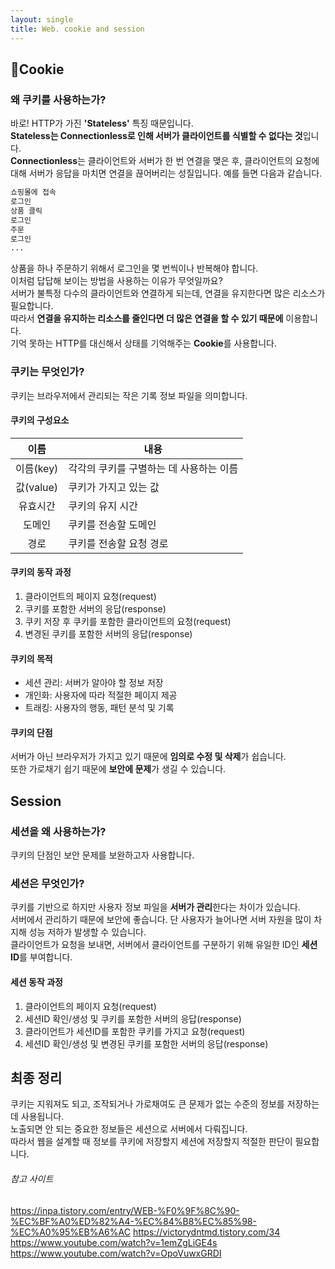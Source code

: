 ```yaml
---
layout: single
title: Web. cookie and session
---
```

## 🍪Cookie
### 왜 쿠키를 사용하는가?
바로! HTTP가 가진 **'Stateless'** 특징 때문입니다.    
**Stateless는 Connectionless로 인해 서버가 클라이언트를 식별할 수 없다는 것**입니다.  
**Connectionless**는 클라이언트와 서버가 한 번 연결을 맺은 후, 클라이언트의 요청에 대해 서버가 응답을 마치면 연결을 끊어버리는 성질입니다.
예를 들면 다음과 같습니다.
```md
쇼핑몰에 접속
로그인
상품 클릭
로그인
주문
로그인
...
```
상품을 하나 주문하기 위해서 로그인을 몇 번씩이나 반복해야 합니다.  
이처럼 답답해 보이는 방법을 사용하는 이유가 무엇일까요?  
서버가 불특정 다수의 클라이언트와 연결하게 되는데, 연결을 유지한다면 많은 리소스가 필요합니다.   
따라서 **연결을 유지하는 리소스를 줄인다면 더 많은 연결을 할 수 있기 때문에** 이용합니다.  
기억 못하는 HTTP를 대신해서 상태를 기억해주는 **Cookie**를 사용합니다.  
### 쿠키는 무엇인가?
쿠키는 브라우저에서 관리되는 작은 기록 정보 파일을 의미합니다.  
#### 쿠키의 구성요소
|이름|내용|
|:---:|---|
|이름(key)|각각의 쿠키를 구별하는 데 사용하는 이름|
|값(value)|쿠키가 가지고 있는 값|
|유효시간|쿠키의 유지 시간|
|도메인|쿠키를 전송할 도메인|
|경로|쿠키를 전송할 요청 경로|
#### 쿠키의 동작 과정
1. 클라이언트의 페이지 요청(request)
2. 쿠키를 포함한 서버의 응답(response)
3. 쿠키 저장 후 쿠키를 포함한 클라이언트의 요청(request)
4. 변경된 쿠키를 포함한 서버의 응답(response)
#### 쿠키의 목적
- 세션 관리: 서버가 알아야 할 정보 저장
- 개인화: 사용자에 따라 적절한 페이지 제공
- 트래킹: 사용자의 행동, 패턴 분석 및 기록
#### 쿠키의 단점
서버가 아닌 브라우저가 가지고 있기 때문에 **임의로 수정 및 삭제**가 쉽습니다.  
또한 가로채기 쉽기 때문에 **보안에 문제**가 생길 수 있습니다.
## Session
### 세션을 왜 사용하는가?
쿠키의 단점인 보안 문제를 보완하고자 사용합니다.
### 세션은 무엇인가?
쿠키를 기반으로 하지만 사용자 정보 파일을 **서버가 관리**한다는 차이가 있습니다.  
서버에서 관리하기 때문에 보안에 좋습니다.
단 사용자가 늘어나면 서버 자원을 많이 차지해 성능 저하가 발생할 수 있습니다.  
클라이언트가 요청을 보내면, 서버에서 클라이언트를 구분하기 위해 유일한 ID인 **세션ID**를 부여합니다.
#### 세션 동작 과정
1. 클라이언트의 페이지 요청(request)
2. 세션ID 확인/생성 및 쿠키를 포함한 서버의 응답(response)
3. 클라이언트가 세션ID를 포함한 쿠키를 가지고 요청(request)
4. 세션ID 확인/생성 및 변경된 쿠키를 포함한 서버의 응답(response)
## 최종 정리
쿠키는 지워져도 되고, 조작되거나 가로채여도 큰 문제가 없는 수준의 정보를 저장하는 데 사용됩니다.  
노출되면 안 되는 중요한 정보들은 세션으로 서버에서 다뤄집니다.  
따라서 웹을 설계할 때 정보를 쿠키에 저장할지 세션에 저장할지 적절한 판단이 필요합니다.

###### 참고 사이트
https://inpa.tistory.com/entry/WEB-%F0%9F%8C%90-%EC%BF%A0%ED%82%A4-%EC%84%B8%EC%85%98-%EC%A0%95%EB%A6%AC
https://victorydntmd.tistory.com/34
https://www.youtube.com/watch?v=1emZgLiGE4s
https://www.youtube.com/watch?v=OpoVuwxGRDI
